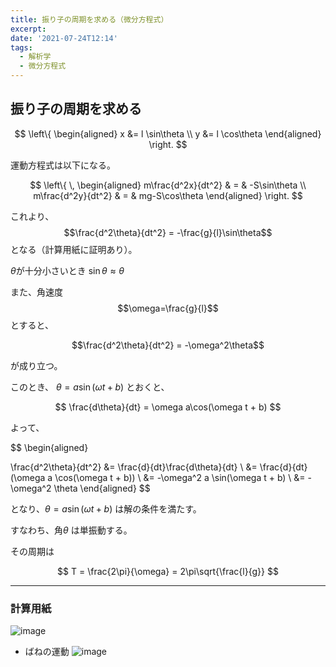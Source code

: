 ```yaml
---
title: 振り子の周期を求める（微分方程式）
excerpt: 
date: '2021-07-24T12:14'
tags:
  - 解析学
  - 微分方程式
---
```


## 振り子の周期を求める

$$
\left\{
\begin{aligned}
x &= l \sin\theta \\
y &= l \cos\theta
\end{aligned}
\right.
$$

運動方程式は以下になる。

$$
\left\{ \,
  \begin{aligned}
    m\frac{d^2x}{dt^2} & = & -S\sin\theta \\
    m\frac{d^2y}{dt^2} & = & mg-S\cos\theta
  \end{aligned}
\right.
$$


これより、$$\frac{d^2\theta}{dt^2} = -\frac{g}{l}\sin\theta$$ となる（計算用紙に証明あり）。

$\theta$が十分小さいとき $\sin\theta \approx \theta$ 

また、角速度 $$\omega=\frac{g}{l}$$ とすると、

$$\frac{d^2\theta}{dt^2} = -\omega^2\theta$$

が成り立つ。

このとき、
$\theta = a\sin(\omega t + b)$ とおくと、

$$
\frac{d\theta}{dt} = \omega a\cos(\omega t + b)
$$

よって、

$$
\begin{aligned}

\frac{d^2\theta}{dt^2} &= \frac{d}{dt}\frac{d\theta}{dt} \\
&= \frac{d}{dt}(\omega a \cos(\omega t + b)) \\
&= -\omega^2 a \sin(\omega t + b) \\
&= -\omega^2 \theta 
\end{aligned}
$$

となり、$\theta = a\sin(\omega t + b)$ は解の条件を満たす。


すなわち、角$\theta$ は単振動する。

その周期は

$$
T = \frac{2\pi}{\omega} = 2\pi\sqrt{\frac{l}{g}}
$$


<hr>

### 計算用紙

![image](https://res.cloudinary.com/ddaz9etkx/image/upload/v1627107684/math/Untitled_Draft_-1_mkh8rm.jpg)


- ばねの運動
![image](https://res.cloudinary.com/ddaz9etkx/image/upload/v1627494640/math/Untitled_Draft_-1_gdse7e.jpg)